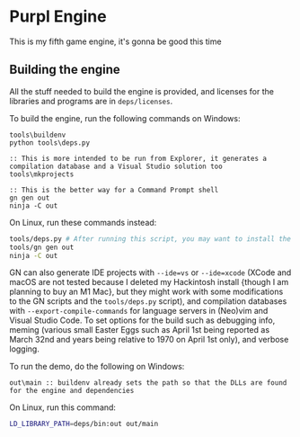 # Purpl Engine
This is my fifth game engine, it's gonna be good this time

## Building the engine

All the stuff needed to build the engine is provided, and licenses for the libraries and programs are in `deps/licenses`.

To build the engine, run the following commands on Windows:
```batch
tools\buildenv
python tools\deps.py

:: This is more intended to be run from Explorer, it generates a compilation database and a Visual Studio solution too
tools\mkprojects

:: This is the better way for a Command Prompt shell
gn gen out
ninja -C out
```
On Linux, run these commands instead:
```sh
tools/deps.py # After running this script, you may want to install the Vulkan SDK (for convenience, the latest source tarball is downloaded into deps/bin)
tools/gn gen out
ninja -C out
```
GN can also generate IDE projects with `--ide=vs` or `--ide=xcode` (XCode and macOS are not tested because I deleted my Hackintosh install {though I am planning to buy an M1 Mac}, but they might work with some modifications to the GN scripts and the `tools/deps.py` script), and compilation databases with `--export-compile-commands` for language servers in (Neo)vim and Visual Studio Code. To set options for the build such as debugging info, meming (various small Easter Eggs such as April 1st being reported as March 32nd and years being relative to 1970 on April 1st only), and verbose logging.

To run the demo, do the following on Windows:
```batch
out\main :: buildenv already sets the path so that the DLLs are found for the engine and dependencies
```
On Linux, run this command:
```sh
LD_LIBRARY_PATH=deps/bin:out out/main
```
